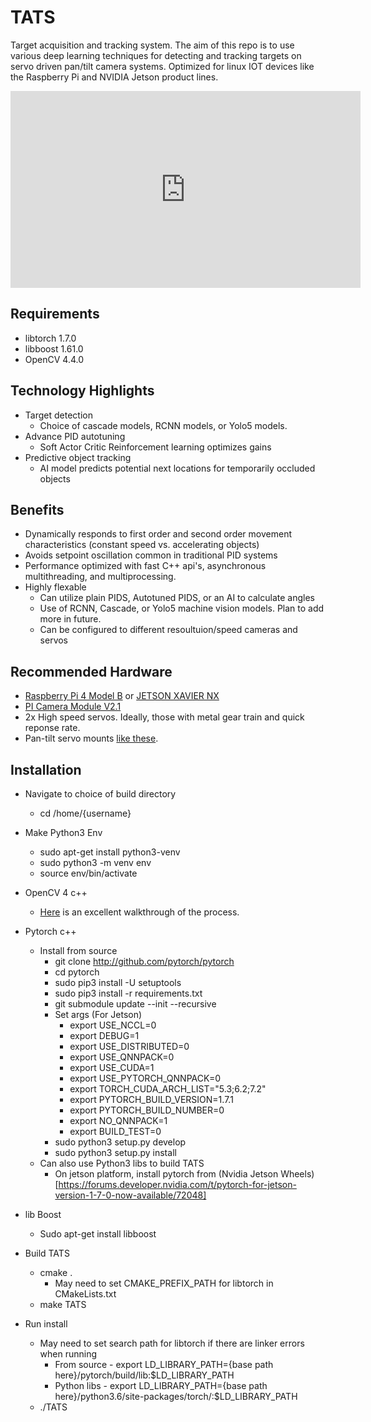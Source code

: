 # TATS
Target acquisition and tracking system. The aim of this repo is to use various deep learning techniques for detecting and tracking targets on servo driven pan/tilt camera systems. Optimized for linux IOT devices like the Raspberry Pi and NVIDIA Jetson product lines.

<iframe width="560" height="315" src="https://www.youtube.com/embed/5aenaehoWtQ" frameborder="0" allow="accelerometer; autoplay; clipboard-write; encrypted-media; gyroscope; picture-in-picture" allowfullscreen></iframe>

## Requirements
* libtorch 1.7.0
* libboost 1.61.0
* OpenCV 4.4.0

## Technology Highlights
* Target detection 
	* Choice of cascade models, RCNN models, or Yolo5 models.
* Advance PID autotuning 
	* Soft Actor Critic Reinforcement learning optimizes gains
* Predictive object tracking
	* AI model predicts potential next locations for temporarily occluded objects 

## Benefits
* Dynamically responds to first order and second order movement characteristics (constant speed vs. accelerating objects)
* Avoids setpoint oscillation common in traditional PID systems
* Performance optimized with fast C++ api's, asynchronous multithreading, and multiprocessing.
* Highly flexable
	* Can utilize plain PIDS, Autotuned PIDS, or an AI to calculate angles 
	* Use of RCNN, Cascade, or Yolo5 machine vision models. Plan to add more in future.
	* Can be configured to different resoultuion/speed cameras and servos

## Recommended Hardware
* [Raspberry Pi 4 Model B](https://www.raspberrypi.org/products/raspberry-pi-4-model-b/) or [JETSON XAVIER NX](https://www.nvidia.com/en-us/autonomous-machines/embedded-systems/jetson-xavier-nx/)
* [PI Camera Module V2.1](https://www.raspberrypi.org/products/camera-module-v2/)
* 2x High speed servos. Ideally, those with metal gear train and quick reponse rate.
* Pan-tilt servo mounts [like these](https://www.servocity.com/pan-tilt-kits/).

## Installation
* Navigate to choice of build directory
    * cd /home/{username}
* Make Python3 Env
	* sudo apt-get install python3-venv
	* sudo python3 -m venv env
	* source env/bin/activate 
* OpenCV 4 c++
	* [Here](https://cv-tricks.com/installation/opencv-4-1-ubuntu18-04/) is an excellent walkthrough of the process.

* Pytorch c++
	* Install from source
		* git clone http://github.com/pytorch/pytorch
		* cd pytorch
		* sudo pip3 install -U setuptools
		* sudo pip3 install -r requirements.txt
		* git submodule update --init --recursive
		* Set args (For Jetson)
			* export USE_NCCL=0
			* export DEBUG=1
			* export USE_DISTRIBUTED=0      
			* export USE_QNNPACK=0
			* export USE_CUDA=1
			* export USE_PYTORCH_QNNPACK=0
			* export TORCH_CUDA_ARCH_LIST="5.3;6.2;7.2"
			* export PYTORCH_BUILD_VERSION=1.7.1
			* export PYTORCH_BUILD_NUMBER=0
			* export NO_QNNPACK=1
			* export BUILD_TEST=0
		* sudo python3 setup.py develop
        * sudo python3 setup.py install
	* Can also use Python3 libs to build TATS
		* On jetson platform, install pytorch from (Nvidia Jetson Wheels)[https://forums.developer.nvidia.com/t/pytorch-for-jetson-version-1-7-0-now-available/72048]

* lib Boost
	* Sudo apt-get install libboost

* Build TATS
	* cmake . 
		* May need to set CMAKE_PREFIX_PATH for libtorch in CMakeLists.txt
    * make TATS
    
* Run install
    * May need to set search path for libtorch if there are linker errors when running
		* From source - export LD_LIBRARY_PATH={base path here}/pytorch/build/lib:$LD_LIBRARY_PATH 
		* Python libs - export LD_LIBRARY_PATH={base path here}/python3.6/site-packages/torch/:$LD_LIBRARY_PATH 
    * ./TATS

